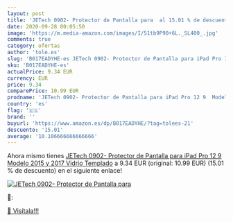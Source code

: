 ```yaml
---
layout: post
title: 'JETech 0902- Protector de Pantalla para  al 15.01 % de descuento'
date: 2020-09-28 00:05:50
image: 'https://m.media-amazon.com/images/I/51tb9P90+6L._SL400_.jpg'
comments: true
category: ofertas
author: 'tole.es'
slug: 'B017EADYHE-es JETech 0902- Protector de Pantalla para iPad Pro 12 9...'
sku: 'B017EADYHE-es'
actualPrice: 9.34 EUR
currency: EUR
price: 9.34
comparePrice: 10.99 EUR
prodname: 'JETech 0902- Protector de Pantalla para iPad Pro 12 9  Modelo 2015 y 2017   Vidrio Templado'
country: 'es'
flag: '🇪🇸'
brand: ''
buyurl: 'https://www.amazon.es/dp/B017EADYHE/?tag=tolees-21'
descuento: '15.01'
average: '10.106666666666666'
---
```


Ahora mismo tienes [JETech 0902- Protector de Pantalla para iPad Pro 12 9  Modelo 2015 y 2017   Vidrio Templado](https://www.amazon.es/dp/B017EADYHE/?tag=tolees-21) a 9.34 EUR (original: 10.99 EUR) (15.01 %  de descuento) en el siguiente enlace!

[![JETech 0902- Protector de Pantalla para ](https://m.media-amazon.com/images/I/51tb9P90+6L._SL400_.jpg)](https://www.amazon.es/dp/B017EADYHE/?tag=tolees-21)

🔎:


[🛒 Visítala!!!](https://www.amazon.es/dp/B017EADYHE/?tag=tolees-21)

